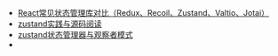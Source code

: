- [React常见状态管理库对比（Redux、Recoil、Zustand、Valtio、Jotai）](https://juejin.cn/post/7299799127624859659)
- [zustand实践与源码阅读](https://blog.csdn.net/qq_36154157/article/details/132780093)
- [zustand状态管理器与观察者模式](https://juejin.cn/post/6970951346816188430)
- []()
